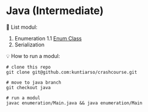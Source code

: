 # Java (Intermediate)
:page_with_curl: List modul:

1. Enumeration
1.1 [Enum Class](https://github.com/kuntiarso/crashcourse/blob/java/enumeration/Main.java)
2. Serialization


💡 How to run a modul:
```
# clone this repo
git clone git@github.com:kuntiarso/crashcourse.git

# move to java branch
git checkout java

# run a modul
javac enumeration/Main.java && java enumeration/Main
```
